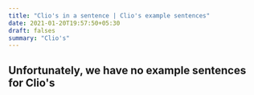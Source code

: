 ```yaml
---
title: "Clio's in a sentence | Clio's example sentences"
date: 2021-01-20T19:57:50+05:30
draft: falses
summary: "Clio's"
---
```

## Unfortunately, we have no example sentences for Clio's                 
